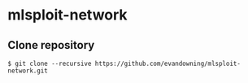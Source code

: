 # mlsploit-network

## Clone repository
```
$ git clone --recursive https://github.com/evandowning/mlsploit-network.git
```
